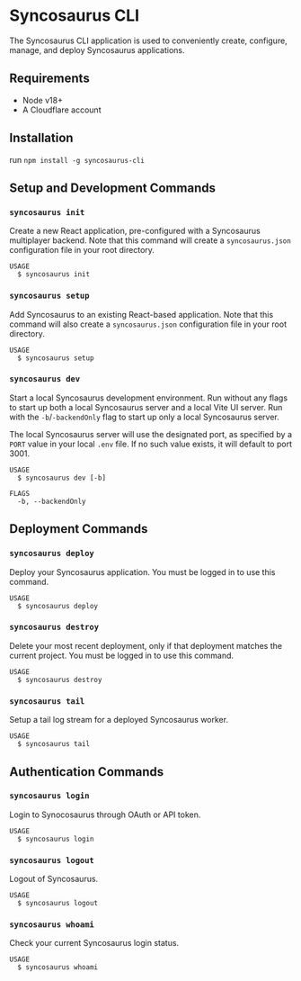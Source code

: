 # Syncosaurus CLI

The Syncosaurus CLI application is used to conveniently create, configure, manage, and deploy Syncosaurus applications.

## Requirements

- Node v18+
- A Cloudflare account

## Installation

run `npm install -g syncosaurus-cli`

## Setup and Development Commands

### `syncosaurus init`

Create a new React application, pre-configured with a Syncosaurus multiplayer backend. Note that this command will create a `syncosaurus.json` configuration file in your root directory.

```
USAGE
  $ syncosaurus init
```

### `syncosaurus setup`

Add Syncosaurus to an existing React-based application. Note that this command will also create a `syncosaurus.json` configuration file in your root directory.

```
USAGE
  $ syncosaurus setup
```

### `syncosaurus dev`

Start a local Syncosaurus development environment. Run without any flags to start up both a local Syncosaurus server and a local Vite UI server. Run with the `-b`/`-backendOnly` flag to start up only a local Syncosaurus server.

The local Syncosaurus server will use the designated port, as specified by a `PORT` value in your local `.env` file. If no such value exists, it will default to port 3001.

```
USAGE
  $ syncosaurus dev [-b]

FLAGS
  -b, --backendOnly
```

## Deployment Commands

### `syncosaurus deploy`

Deploy your Syncosaurus application. You must be logged in to use this command.

```
USAGE
  $ syncosaurus deploy
```

### `syncosaurus destroy`

Delete your most recent deployment, only if that deployment matches the current project. You must be logged in to use this command.

```
USAGE
  $ syncosaurus destroy
```

### `syncosaurus tail`

Setup a tail log stream for a deployed Syncosaurus worker.

```
USAGE
  $ syncosaurus tail
```

## Authentication Commands

### `syncosaurus login`

Login to Synocosaurus through OAuth or API token.

```
USAGE
  $ syncosaurus login
```

### `syncosaurus logout`

Logout of Syncosaurus.

```
USAGE
  $ syncosaurus logout
```

### `syncosaurus whoami`

Check your current Syncosaurus login status.

```
USAGE
  $ syncosaurus whoami
```

